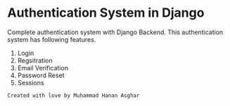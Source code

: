 # Authentication System in Django

Complete authentication system with Django Backend. This authentication system has following features.

1. Login
2. Regsitration
3. Email Verification
4. Password Reset
5. Sessions


```
Created with love by Muhammad Hanan Asghar
```
